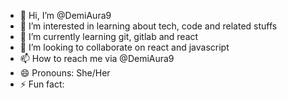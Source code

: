 - 👋 Hi, I’m @DemiAura9
- 👀 I’m interested in learning about tech, code and related stuffs
- 🌱 I’m currently learning git, gitlab and react
- 💞️ I’m looking to collaborate on react and javascript
- 📫 How to reach me via @DemiAura9
- 😄 Pronouns: She/Her
- ⚡ Fun fact: 

<!---
DemiAura9/DemiAura9 is a ✨ special ✨ repository because its `README.md` (this file) appears on your GitHub profile.
You can click the Preview link to take a look at your changes.
--->

